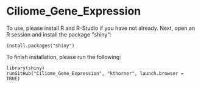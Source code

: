 # Ciliome_Gene_Expression

To use, please install R and R-Studio if you have not already. Next, open an R session and install the package "shiny":

```
install.packages("shiny")
```

To finish installation, please run the following:

```
library(shiny)
runGitHub("Ciliome_Gene_Expression", "kthorner", launch.browser = TRUE)
```
